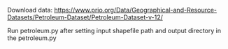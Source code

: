 Download data: https://www.prio.org/Data/Geographical-and-Resource-Datasets/Petroleum-Dataset/Petroleum-Dataset-v-12/

Run petroleum.py after setting input shapefile path and output directory in the petroleum.py
